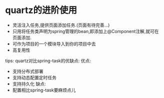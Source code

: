 # quartz的进阶使用


* 灵活注入任务,提供页面添加任务.(页面有待完善...)
* 只用将任务类声明为spring管理的bean,即添加上@Component注解,就可在页面添加.
* 可作为项目的一个模块导入到你的项目中去
* 高复用性


tips:
quartz对比spring-task的优缺点:
优点:
* 支持分布式部署
* 支持动态配置定时任务
* 支持持久化
缺点:
* 配置相比spring-task要麻烦点儿


